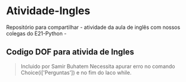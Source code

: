 # Atividade-Ingles
Repositório para compartilhar -  atividade da aula de inglês com nossos colegas do E21-Python - 

## Codigo DOF para ativida de Ingles
> Incluido por Samir Buhatem
> Necessita apurar erro no comando Choice(i['Perguntas']) e no fim do laco while.
